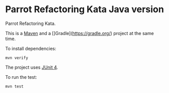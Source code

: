 Parrot Refactoring Kata Java version
====================================

Parrot Refactoring Kata.

This is a [Maven](https://maven.apache.org/) and a []Gradle](https://gradle.org/) project at the same time.

To install dependencies:

    mvn verify

The project uses [JUnit 4](https://junit.org/junit4/).

To run the test:

    mvn test
